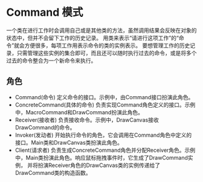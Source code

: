 # Command 模式
   一个类在进行工作时会调用自己或是其他类的方法，虽然调用结果会反映在对象的状态中，但并不会留下工作的历史记录。
   用类来表示“请进行这项工作”的“命令”就会方便很多，每项工作用表示命令的类的实例表示。
   要想管理工作的历史记录，只需管理这些实例的集合即可，而且还可以随时执行过去的命令，或是将多个过去的命令整合为一个新命令来执行。

## 角色
- Command(命令)
    定义命令的接口。示例中，由Command接口扮演此角色。
- ConcreteCommand(具体的命令)
    负责实现Command角色定义的接口。示例中，MacroCommand和DrawCommand扮演此角色。
- Receiver(接收者)
    负责接收命令。示例中，DrawCanvas接收DrawCommand的命令。
- Invoker(发动者)
    开始执行命令的角色，它会调用在Command角色中定义的接口。Main类和DrawCanvas类扮演此角色。
- Client(请求者)
    负责生成ConcreteCommand角色并分配Receiver角色。示例中，Main类扮演此角色。响应鼠标拖拽事件时，它生成了DrawCommand实例，
    并将扮演Receiver角色的DrawCanvas类的实例传递给了DrawCommand类的构造函数。